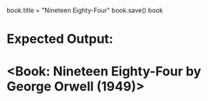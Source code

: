 book.title = "Nineteen Eighty-Four"
book.save()
book
# Expected Output:
# <Book: Nineteen Eighty-Four by George Orwell (1949)>
